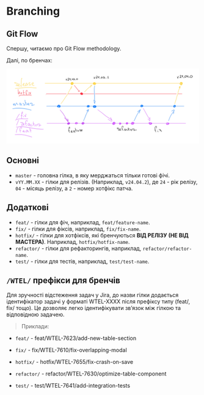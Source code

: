 # Branching

## Git Flow

Спершу, читаємо про Git Flow methodology.

Далі, по бренчах:

![branching](./assets/Webitel%20branching_page-0001.jpg)

## Основні

- `master` - головна гілка, в яку мерджаться тільки готові фічі.
- `vYY.MM.XX` - гілки для релізів. (Наприклад, `v24.04.2`), де `24` - рік релізу,
  `04` - місяць релізу, а `2` - номер хотфікс патча.

## Додаткові

- `feat/` - гілки для фіч, наприклад, `feat/feature-name`.
- `fix/` - гілки для фіксів, наприклад, `fix/fix-name`.
- `hotfix/` - гілки для хотфіксів, які бренчуються **ВІД РЕЛІЗУ (НЕ ВІД МАСТЕРА)**.
  Наприклад, `hotfix/hotfix-name`.
- `refactor/` - гілки для рефакторингів, наприклад, `refactor/refactor-name`.
- `test/` - гілки для тестів, наприклад, `test/test-name`.

## `/WTEL/` префікси для бренчів

Для зручності відстеження задач у Jira,
до назви гілки додається ідентифікатор задачі у форматі WTEL-XXXX після префіксу типу (feat/, fix/ тощо).
Це дозволяє легко ідентифікувати звʼязок між гілкою та відповідною задачею.

> Приклади: 

- `feat/`     - feat/WTEL-7623/add-new-table-section

- `fix/`      - fix/WTEL-7610/fix-overlapping-modal

- `hotfix/`   - hotfix/WTEL-7655/fix-crash-on-save

- `refactor/` - refactor/WTEL-7630/optimize-table-component

- `test/`     - test/WTEL-7641/add-integration-tests

